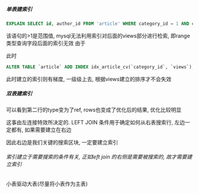 ##### 单表建索引

```sql
EXPLAIN SELECT id, author_id FROM 'article' WHERE category_id = 1 AND comments > 1 ORDER BY views DESC LIMIT 1;
```

该语句的>1是范围值, mysql无法利用索引对后面的views部分进行检索, 即range类型查询字段后面的索引无效 由于

此时

```sql
ALTER TABLE `article` ADD INDEX idx_article_cv(`category_id`, `views`);
```

此时建立的索引则有梯度, 一级级上去, 根据views建立的排序才不会失效



##### 双表建索引

可以看到第二行的type变为了ref, rows也变成了优化后的结果, 优化比较明显

这事由左连接特效所决定的. LEFT JOIN 条件用于确定如何从右表搜索行, 左边一定都有, 如果需要建立在右边

因此右边是我们关键的搜索区块, 一定要建立索引

###### 索引建立于需要搜索的条件有关, 正如left join 的右侧是需要被搜索的, 故才需要建立索引



小表驱动大表(尽量将小表作为主表)